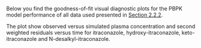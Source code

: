 Below you find the goodness-of-fit visual diagnostic plots for the PBPK model performance of all data used presented in [Section 2.2.2](#222-Clinical-data).

The plot show observed versus simulated plasma concentration and second weighted residuals versus time for itraconazole, hydroxy-itraconazole, keto-itraconazole and N-desalkyl-itraconazole.

